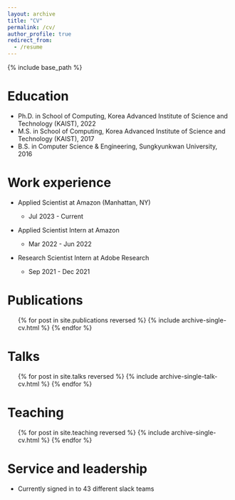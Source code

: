 ```yaml
---
layout: archive
title: "CV"
permalink: /cv/
author_profile: true
redirect_from:
  - /resume
---
```


{% include base_path %}

Education
======
* Ph.D. in School of Computing, Korea Advanced Institute of Science and Technology (KAIST), 2022
* M.S. in School of Computing, Korea Advanced Institute of Science and Technology (KAIST), 2017
* B.S. in Computer Science & Engineering, Sungkyunkwan University, 2016

Work experience
======
* Applied Scientist at Amazon (Manhattan, NY)
  * Jul 2023 - Current

* Applied Scientist Intern at Amazon
  * Mar 2022 - Jun 2022

* Research Scientist Intern at Adobe Research
  * Sep 2021 - Dec 2021

Publications
======
  <ul>{% for post in site.publications reversed %}
    {% include archive-single-cv.html %}
  {% endfor %}</ul>
  
Talks
======
  <ul>{% for post in site.talks reversed %}
    {% include archive-single-talk-cv.html  %}
  {% endfor %}</ul>
  
Teaching
======
  <ul>{% for post in site.teaching reversed %}
    {% include archive-single-cv.html %}
  {% endfor %}</ul>
  
Service and leadership
======
* Currently signed in to 43 different slack teams
